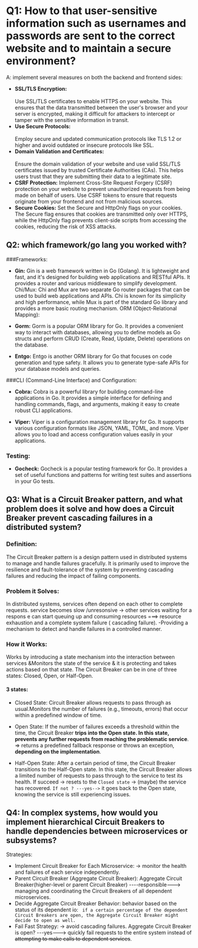 

# Q1: How to that user-sensitive information such as usernames and passwords are sent to the correct website and to maintain a secure environment?

A:  implement several measures on both the backend and frontend sides:
- **SSL/TLS Encryption:**<br><br>
  Use SSL/TLS certificates to enable HTTPS on your website. This ensures that the data transmitted between the user's browser and your server is encrypted, making it difficult for attackers to intercept or tamper with the sensitive information in transit.
- **Use Secure Protocols:**<br><br>
  Employ secure and updated communication protocols like TLS 1.2 or higher and avoid outdated or insecure protocols like SSL.
- **Domain Validation and Certificates:**<br><br>
  Ensure the domain validation of your website and use valid SSL/TLS certificates issued by trusted Certificate Authorities (CAs). This helps users trust that they are submitting their data to a legitimate site.
- **CSRF Protection:**
  Implement Cross-Site Request Forgery (CSRF) protection on your website to prevent unauthorized requests from being made on behalf of users. 
Use CSRF tokens to ensure that requests originate from your frontend and not from malicious sources.
- **Secure Cookies:**
  Set the Secure and HttpOnly flags on your cookies. The Secure flag ensures that cookies are transmitted only over HTTPS, while the HttpOnly
flag prevents client-side scripts from accessing the cookies, reducing the risk of XSS attacks.


## Q2:  which framework/go lang you worked with?
###Frameworks:

- **Gin:** Gin is a web framework written in Go (Golang). It is lightweight and fast, and it's designed for building web applications and RESTful APIs. It provides a router and various middleware to simplify development.
Chi/Mux: Chi and Mux are two separate Go router packages that can be used to build web applications and APIs. Chi is known for its simplicity and high performance, while Mux is part of the standard Go library and provides a more basic routing mechanism.
ORM (Object-Relational Mapping):

- **Gorm:** Gorm is a popular ORM library for Go. It provides a convenient way to interact with databases, allowing you to define models as Go structs and perform CRUD (Create, Read, Update, Delete) operations on the database.

- **Entgo:** Entgo is another ORM library for Go that focuses on code generation and type safety. It allows you to generate type-safe APIs for your database models and queries.

###CLI (Command-Line Interface) and Configuration:

- **Cobra:** Cobra is a powerful library for building command-line applications in Go. It provides a simple interface for defining and handling commands, flags, and arguments, making it easy to create robust CLI applications.

- **Viper:** Viper is a configuration management library for Go. It supports various configuration formats like JSON, YAML, TOML, and more. Viper allows you to load and access configuration values easily in your applications.

### Testing:

- **Gocheck:** Gocheck is a popular testing framework for Go. It provides a set of useful functions and patterns for writing test suites and assertions in your Go tests.

## Q3: What is a Circuit Breaker pattern, and what problem does it solve and how does a Circuit Breaker prevent cascading failures in a distributed system?
### Definition:
The Circuit Breaker pattern is a design pattern used in distributed systems to manage and handle failures gracefully. It is primarily used to improve the resilience and fault-tolerance of the system by preventing cascading failures and reducing the impact of failing components.

### Problem it Solves:
In distributed systems,
services often depend on each other to complete requests. 
service becomes slow /unresonsive ->  other services waiting for a respons
e can start queuing up and consuming resources  ===> resource exhaustion and a complete system failure ( cascading failure). 
-Providing a mechanism to detect and handle failures in a controlled manner.

### How it Works:
Works by introducing a state mechanism into the interaction between services
&Monitors the state of the service & it is protecting and takes actions based on that state.
The Circuit Breaker can be in one of three states: Closed, Open, or Half-Open.

#### 3 states:

- Closed State:
Circuit Breaker allows requests to pass through as usual.Monitors the number of failures
(e.g., timeouts, errors) that occur within a predefined window of time.

- Open State:
If the number of failures exceeds a threshold within the time, the Circuit Breaker 
**trips into the Open state. In this state, prevents any further requests from reaching the problematic service**.
=> returns a predefined fallback response or throws an exception, **depending on the implementation**.

- Half-Open State:
After a certain period of time, the Circuit Breaker transitions 
to the Half-Open state. In this state, 
the Circuit Breaker allows a limited number of requests to pass through to the service 
to test its health. If succeed -> resets to the `Closed state` -> (maybe) the service has recovered. `If not ? ---yes-->` it goes back to the Open state,
knowing the service is still experiencing issues.


## Q4: In complex systems, how would you implement hierarchical Circuit Breakers to handle dependencies between microservices or subsystems?

Strategies:
 - Implement Circuit Breaker for Each Microservice: -> monitor the health and failures of each service independently.
 - Parent Circuit Breaker (Aggregate Circuit Breaker): Aggregate Circuit Breaker(higher-level or parent Circuit Breaker) ----responsible--->  managing and coordinating the Circuit Breakers of all dependent microservices.
 - Decide Aggregate Circuit Breaker Behavior:  behavior based on the status of its dependent io: ` if a certain percentage of the dependent Circuit Breakers are open, the Aggregate Circuit Breaker might decide to open as well.`
 - Fail Fast Strategy: -> avoid cascading failures. Aggregate Circuit Breaker is open? ---yes---> quickly fail requests to the entire system instead of ~~attempting to make calls to dependent services~~.

    



